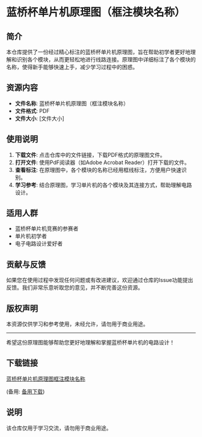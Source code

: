 # 蓝桥杯单片机原理图（框注模块名称）

## 简介

本仓库提供了一份经过精心标注的蓝桥杯单片机原理图，旨在帮助初学者更好地理解和识别各个模块，从而更轻松地进行线路连接。原理图中详细标注了各个模块的名称，使得新手能够快速上手，减少学习过程中的困惑。

## 资源内容

- **文件名称**: 蓝桥杯单片机原理图（框注模块名称）
- **文件格式**: PDF
- **文件大小**: [文件大小]

## 使用说明

1. **下载文件**: 点击仓库中的文件链接，下载PDF格式的原理图文件。
2. **打开文件**: 使用PdF阅读器（如Adobe Acrobat Reader）打开下载的文件。
3. **查看标注**: 在原理图中，各个模块的名称已经用框线标注，方便用户快速识别。
4. **学习参考**: 结合原理图，学习单片机的各个模块及其连接方式，帮助理解电路设计。

## 适用人群

- 蓝桥杯单片机竞赛的参赛者
- 单片机初学者
- 电子电路设计爱好者

## 贡献与反馈

如果您在使用过程中发现任何问题或有改进建议，欢迎通过仓库的Issue功能提出反馈。我们非常乐意听取您的意见，并不断完善这份资源。

## 版权声明

本资源仅供学习和参考使用，未经允许，请勿用于商业用途。

---

希望这份原理图能够帮助您更好地理解和掌握蓝桥杯单片机的电路设计！

## 下载链接
[蓝桥杯单片机原理图框注模块名称](https://pan.quark.cn/s/2987e799b4b0) 

(备用: [备用下载](https://pan.baidu.com/s/18HufZNgKxHvmMGW6cAvEzw?pwd=1234))

## 说明

该仓库仅用于学习交流，请勿用于商业用途。
